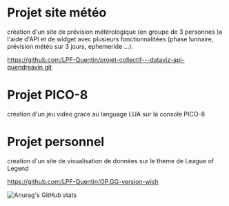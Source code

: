 # Projet site météo

création d'un site de prévision métérologique (en groupe de 3 personnes )a l'aide d'API et de widget avec plusieurs fonctionnalitées (phase lunnaire, prévision météo sur 3 jours, ephemeride ...).

https://github.com/LPF-Quentin/projet-collectif---dataviz-api-quendreavin.git


# Projet PICO-8

création d'un jeu video grace au language LUA sur la console PICO-8


# Projet personnel

creation d'un site de visualisation de données sur le theme de League of Legend

https://github.com/LPF-Quentin/OP.GG-version-wish


![Anurag's GitHub stats](https://github-readme-stats.vercel.app/api?username=anuraghazra&theme=midnight-purple&show_icons=true)
